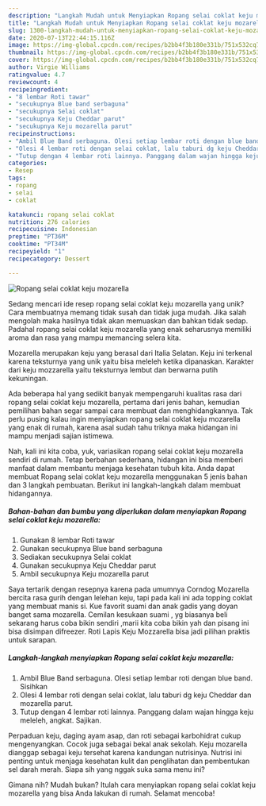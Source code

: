 ```yaml
---
description: "Langkah Mudah untuk Menyiapkan Ropang selai coklat keju mozarella yang Lezat Sekali"
title: "Langkah Mudah untuk Menyiapkan Ropang selai coklat keju mozarella yang Lezat Sekali"
slug: 1300-langkah-mudah-untuk-menyiapkan-ropang-selai-coklat-keju-mozarella-yang-lezat-sekali
date: 2020-07-13T22:44:15.116Z
image: https://img-global.cpcdn.com/recipes/b2bb4f3b180e331b/751x532cq70/ropang-selai-coklat-keju-mozarella-foto-resep-utama.jpg
thumbnail: https://img-global.cpcdn.com/recipes/b2bb4f3b180e331b/751x532cq70/ropang-selai-coklat-keju-mozarella-foto-resep-utama.jpg
cover: https://img-global.cpcdn.com/recipes/b2bb4f3b180e331b/751x532cq70/ropang-selai-coklat-keju-mozarella-foto-resep-utama.jpg
author: Virgie Williams
ratingvalue: 4.7
reviewcount: 4
recipeingredient:
- "8 lembar Roti tawar"
- "secukupnya Blue band serbaguna"
- "secukupnya Selai coklat"
- "secukupnya Keju Cheddar parut"
- "secukupnya Keju mozarella parut"
recipeinstructions:
- "Ambil Blue Band serbaguna. Olesi setiap lembar roti dengan blue band. Sisihkan"
- "Olesi 4 lembar roti dengan selai coklat, lalu taburi dg keju Cheddar dan mozarella parut."
- "Tutup dengan 4 lembar roti lainnya. Panggang dalam wajan hingga keju meleleh, angkat. Sajikan."
categories:
- Resep
tags:
- ropang
- selai
- coklat

katakunci: ropang selai coklat 
nutrition: 276 calories
recipecuisine: Indonesian
preptime: "PT36M"
cooktime: "PT34M"
recipeyield: "1"
recipecategory: Dessert

---
```



![Ropang selai coklat keju mozarella](https://img-global.cpcdn.com/recipes/b2bb4f3b180e331b/751x532cq70/ropang-selai-coklat-keju-mozarella-foto-resep-utama.jpg)

Sedang mencari ide resep ropang selai coklat keju mozarella yang unik? Cara membuatnya memang tidak susah dan tidak juga mudah. Jika salah mengolah maka hasilnya tidak akan memuaskan dan bahkan tidak sedap. Padahal ropang selai coklat keju mozarella yang enak seharusnya memiliki aroma dan rasa yang mampu memancing selera kita.

Mozarella merupakan keju yang berasal dari Italia Selatan. Keju ini terkenal karena teksturnya yang unik yaitu bisa meleleh ketika dipanaskan. Karakter dari keju mozzarella yaitu teksturnya lembut dan berwarna putih kekuningan.

Ada beberapa hal yang sedikit banyak mempengaruhi kualitas rasa dari ropang selai coklat keju mozarella, pertama dari jenis bahan, kemudian pemilihan bahan segar sampai cara membuat dan menghidangkannya. Tak perlu pusing kalau ingin menyiapkan ropang selai coklat keju mozarella yang enak di rumah, karena asal sudah tahu triknya maka hidangan ini mampu menjadi sajian istimewa.


Nah, kali ini kita coba, yuk, variasikan ropang selai coklat keju mozarella sendiri di rumah. Tetap berbahan sederhana, hidangan ini bisa memberi manfaat dalam membantu menjaga kesehatan tubuh kita. Anda dapat membuat Ropang selai coklat keju mozarella menggunakan 5 jenis bahan dan 3 langkah pembuatan. Berikut ini langkah-langkah dalam membuat hidangannya.

<!--inarticleads1-->

##### Bahan-bahan dan bumbu yang diperlukan dalam menyiapkan Ropang selai coklat keju mozarella:

1. Gunakan 8 lembar Roti tawar
1. Gunakan secukupnya Blue band serbaguna
1. Sediakan secukupnya Selai coklat
1. Gunakan secukupnya Keju Cheddar parut
1. Ambil secukupnya Keju mozarella parut


Saya tertarik dengan resepnya karena pada umumnya Corndog Mozarella bercita rasa gurih dengan lelehan keju, tapi pada kali ini ada topping coklat yang membuat manis si. Kue favorit suami dan anak gadis yang doyan banget sama mozarella. Cemilan kesukaan suami , yg biasanya beli sekarang harus coba bikin sendiri ,marii kita coba bikin yah dan pisang ini bisa disimpan difreezer. Roti Lapis Keju Mozzarella bisa jadi pilihan praktis untuk sarapan. 

<!--inarticleads2-->

##### Langkah-langkah menyiapkan Ropang selai coklat keju mozarella:

1. Ambil Blue Band serbaguna. Olesi setiap lembar roti dengan blue band. Sisihkan
1. Olesi 4 lembar roti dengan selai coklat, lalu taburi dg keju Cheddar dan mozarella parut.
1. Tutup dengan 4 lembar roti lainnya. Panggang dalam wajan hingga keju meleleh, angkat. Sajikan.


Perpaduan keju, daging ayam asap, dan roti sebagai karbohidrat cukup mengenyangkan. Cocok juga sebagai bekal anak sekolah. Keju mozarella dianggap sebagai keju tersehat karena kandungan nutrisinya. Nutrisi ini penting untuk menjaga kesehatan kulit dan penglihatan dan pembentukan sel darah merah. Siapa sih yang nggak suka sama menu ini? 

Gimana nih? Mudah bukan? Itulah cara menyiapkan ropang selai coklat keju mozarella yang bisa Anda lakukan di rumah. Selamat mencoba!

